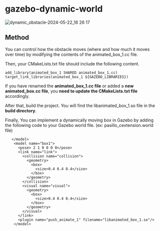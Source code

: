 # gazebo-dynamic-world
![dynamic_obstacle-2024-05-22_16 26 17](https://github.com/jebeom/gazebo-dynamic-world/assets/107978090/ea3650c6-9c1c-442c-a56f-2e8b920ae83f)

## Method
You can control how the obstacle moves (where and how much it moves over time) by modifying the contents of the animated_box_1.cc file.

Then, your CMakeLists.txt file should include the following content. 
```
add_library(animated_box_1 SHARED animated_box_1.cc)
target_link_libraries(animated_box_1 ${GAZEBO_LIBRARIES})
```
If you have renamed the **animated_box_1.cc file** or added a **new animated_box.cc file**, you **need to update the CMakeLists.txt file** accordingly.


After that, build the project. You will find the libanimated_box_1.so file in the **build directory**.

Finally, You can implement a dynamically moving box in Gazebo by adding the following code to your Gazebo world file.       (ex: pasillo_cextension.world file)

```
   </model>
    <model name="box1">
      <pose> 2 1 0 0 0 0</pose>
      <link name="link">
        <collision name="collision">
          <geometry>
            <box>
              <size>0.4 0.4 0.4</size>
            </box>
          </geometry>
        </collision>
        <visual name="visual">
          <geometry>
            <box>
              <size>0.4 0.4 0.4</size>
            </box>
          </geometry>
        </visual>
      </link>
      <plugin name="push_animate_1" filename="libanimated_box_1.so"/>
    </model>   
```

